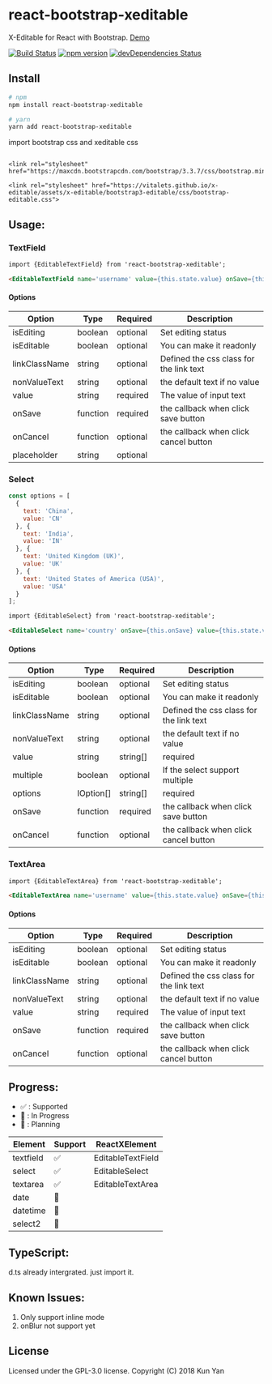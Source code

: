 # react-bootstrap-xeditable

X-Editable for React with Bootstrap.  [Demo](http://codepen.io/kyan/full/mWmPzp/)

[![Build Status](https://travis-ci.org/kunyan/react-bootstrap-xeditable.svg?branch=master)](https://travis-ci.org/kunyan/react-bootstrap-xeditable)
[![npm version](https://badge.fury.io/js/react-bootstrap-xeditable.svg)](https://badge.fury.io/js/react-bootstrap-xeditable)
[![devDependencies Status](https://david-dm.org/kunyan/react-bootstrap-xeditable/dev-status.svg)](https://david-dm.org/kunyan/react-bootstrap-xeditable?type=dev)

## Install

```bash
# npm
npm install react-bootstrap-xeditable

# yarn
yarn add react-bootstrap-xeditable
```

import bootstrap css and xeditable css
```

<link rel="stylesheet" href="https://maxcdn.bootstrapcdn.com/bootstrap/3.3.7/css/bootstrap.min.css">

<link rel="stylesheet" href="https://vitalets.github.io/x-editable/assets/x-editable/bootstrap3-editable/css/bootstrap-editable.css">
```

## Usage:

### TextField
```html
import {EditableTextField} from 'react-bootstrap-xeditable';

<EditableTextField name='username' value={this.state.value} onSave={this.onSave} placeholder='Please input your username'/>
```
#### Options
| Option | Type | Required | Description |
| ------| ------ | ------ |------ |
| isEditing| boolean | optional | Set editing status |
| isEditable| boolean | optional | You can make it readonly |
| linkClassName| string | optional | Defined the css class for the link text |
| nonValueText| string | optional | the default text if no value |
| value| string | required | The value of input text |
| onSave| function | required | the callback when click save button |
| onCancel| function | optional | the callback when click cancel button |
| placeholder | string | optional| |


### Select
```javascript
const options = [
  {
    text: 'China',
    value: 'CN'
  }, {
    text: 'India',
    value: 'IN'
  }, {
    text: 'United Kingdom (UK)',
    value: 'UK'
  }, {
    text: 'United States of America (USA)',
    value: 'USA'
  }
];
```
```html
import {EditableSelect} from 'react-bootstrap-xeditable';

<EditableSelect name='country' onSave={this.onSave} value={this.state.value} options={options}/>
```

#### Options
| Option | Type | Required | Description |
| ------| ------ | ------ |------ |
| isEditing| boolean | optional | Set editing status |
| isEditable| boolean | optional | You can make it readonly |
| linkClassName| string | optional | Defined the css class for the link text |
| nonValueText| string | optional | the default text if no value |
| value| string | string[] | required | The value of input text |
| multiple| boolean | optional | If the select support multiple |
| options| IOption[] | string[] | required | The options |
| onSave| function | required | the callback when click save button |
| onCancel| function | optional | the callback when click cancel button |


### TextArea
```html
import {EditableTextArea} from 'react-bootstrap-xeditable';

<EditableTextArea name='username' value={this.state.value} onSave={this.onSave} placeholder='Please input your username'/>
```

#### Options
| Option | Type | Required | Description |
| ------| ------ | ------ |------ |
| isEditing| boolean | optional | Set editing status |
| isEditable| boolean | optional | You can make it readonly |
| linkClassName| string | optional | Defined the css class for the link text |
| nonValueText| string | optional | the default text if no value |
| value| string | required | The value of input text |
| onSave| function | required | the callback when click save button |
| onCancel| function | optional | the callback when click cancel button |

## Progress:
* :white_check_mark: : Supported
* :runner: : In Progress
* :thought_balloon: : Planning

| Element | Support | ReactXElement |
| ------| ------ | ------ |
| textfield| :white_check_mark: | EditableTextField |
| select| :white_check_mark: | EditableSelect |
| textarea| :white_check_mark: | EditableTextArea |
| date| :thought_balloon: |  &nbsp; |
| datetime| :thought_balloon: | &nbsp; |
| select2| :thought_balloon: | &nbsp; |

## TypeScript:
d.ts already intergrated. just import it.

## Known Issues:

1. Only support inline mode
2. onBlur not support yet


## License
Licensed under the GPL-3.0 license.
Copyright (C) 2018 Kun Yan
